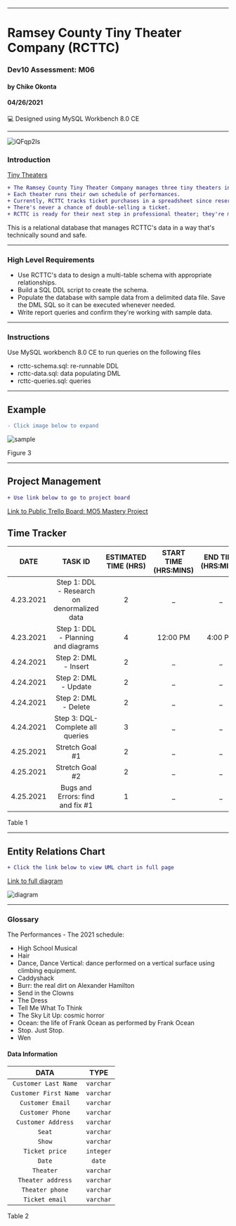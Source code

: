 ____________________________________
# Ramsey County Tiny Theater Company (RCTTC)
### Dev10 Assessment: M06
#### by Chike Okonta
#### 04/26/2021
💻 Designed using MySQL Workbench 8.0 CE

_______________________________________________________
![iQFqp2Is](https://user-images.githubusercontent.com/40407778/115913154-d8a75900-a435-11eb-979a-b5a1cc493ec5.jpeg)

### Introduction
[Tiny Theaters](https://stage3talent.brightspace.com/d2l/le/content/6716/viewContent/3713/View)  
```diff
+ The Ramsey County Tiny Theater Company manages three tiny theaters in the Saint Paul Metro. 
+ Each theater runs their own schedule of performances. 
+ Currently, RCTTC tracks ticket purchases in a spreadsheet since reservations are always made in person or via a phone call to the one and only office manager. 
+ There's never a chance of double-selling a ticket.
+ RCTTC is ready for their next step in professional theater; they're moving their reservation system online. 
```
This is a relational database that manages RCTTC's data in a way that's technically sound and safe.
___________________________________________________
### High Level Requirements
 - Use RCTTC's data to design a multi-table schema with appropriate relationships.
 - Build a SQL DDL script to create the schema.
 - Populate the database with sample data from a delimited data file. Save the DML SQL so it can be executed whenever needed.
 - Write report queries and confirm they're working with sample data.
___________________________________________________
### Instructions
Use MySQL workbench 8.0 CE to run queries on the following files
- rcttc-schema.sql: re-runnable DDL
- rcttc-data.sql: data populating DML
- rcttc-queries.sql: queries

  
 ______________________________________________________________________
## Example
```diff
- Click image below to expand
```
![sample](https://user-images.githubusercontent.com/40407778/115920675-24f79680-a440-11eb-9779-ba72e08953b2.JPG)



Figure 3
____________________________________________________________________

## Project Management 
```diff
+ Use link below to go to project board
```
[Link to Public Trello Board: MO5 Mastery Project](https://trello.com/b/PTnqEPNP/m06-tiny-theaters)

## Time Tracker

|DATE |TASK ID|ESTIMATED TIME (HRS) | START TIME (HRS:MINS)|END TIME (HRS:MINS)| STATUS
|:---:| :---: | :---:               | :---:                |:---:              |:---:
|4.23.2021| Step 1: DDL - Research on denormalized data| 2              | _ | _ | In progress
|4.23.2021| Step 1: DDL - Planning and diagrams  | 4              | 12:00 PM | 4:00 PM | Completed
|4.24.2021| Step 2: DML - Insert | 2              | _  | _ | Not Started
|4.24.2021| Step 2: DML - Update | 2                 | _  | _ | Not Started
|4.24.2021| Step 2: DML - Delete | 2      | _  | _ | Not Started
|4.24.2021| Step 3: DQL- Complete all queries | 3          | _  | _ | Not Started
|4.25.2021| Stretch Goal #1 | 2       | _  | _ | Not Started
|4.25.2021| Stretch Goal #2 | 2      | _  | _ | Not Started
|4.25.2021| Bugs and Errors: find and fix #1 | 1  | _  | _ | Not Started

Table 1

   ______________________________________________________________________
## Entity Relations Chart
 ```diff
 + Click the link below to view UML chart in full page
 ```
[Link to full diagram](https://viewer.diagrams.net/?highlight=0000ff&edit=_blank&layers=1&nav=1&title=diagram.drawio#R7V1tb6M4EP41%2BXgrwJCQj02a3Gmv1a3anm5vv6zc4Aa2BCNw2uR%2B%2FdlgJ4AhpHnDjSyttthgA%2FPMPLZnBqcHxovV7wmM%2FXvsobBnGd6qB257lmX2Byb9w2rWec3QtPOKeRJ4eZWxrXgM%2FkO8pahdBh5KeV1eRTAOSRCXK2c4itCMlOpgkuD38mUvOPRKFTGcI6nicQZDufafwCM%2BrzX7w%2B2JP1Aw9%2FmtXWuQn3iGs9d5gpcRv1%2FPAlN7at5O8tMLKPriL5r60MPvhSow6YFxgjHJjxarMQqZbMtimzac3Tx3giKyT4OXX5PFrx9%2Ff02%2FLn58vwmHxPh7%2FJvZz7t5g%2BESiffInpashYTYS8Y9MHrBERnjECdZNQBDMHb6tJ73gBKCVnWQwWfRkyE%2Fs7mRBNUwhBeIJGt6Ce%2FIBSBvwpXLGjh5%2Bb0Alcu79QsobdQLcvWYb%2FreiogecCl9RGKSwMbLlNDOE0lwFPGYHXIJjFICE8ItABi0ggqIwCBCTKJmVg5DGKdBLrCsxg9C7w6u8ZKIjkRp9BKskPeQGwC7ltrCHe2MFQ0O1yN%2FGHYahsE8osczKnt2x1GCUvosdzAlmw6oMiOPt09fEZn5hc7qsE9Jgl9R4czEGNw40%2BzpwrBQP7XGY3e6S1uKWrFDV2Vd6U4XrHbjETpA344EMHxg9hDNM3Uoo82k7CU4foLJHBFeEeOAgTV5o5LZ4FoQbIQj1hPBMT8ZohfR9hkTqpYCWi6OTaeZKJwR%2FUeFMza%2BOD2HPu6Yls1tmf5jlycU%2BogiTVWV9YGoxrwjpjW74P8oWbTDX48%2BZwZg7EcM4Fy6ACRd%2BPbnx7ShSJYHAW1UgK4yAKZifwmzMcgPPA9FF0bQarVfcEnEbAmxGWfyn7Rdt9AJss6vHaUxnAXR%2FC5v2a9g66iL7arZOp1LYu18CqauasFVMnW%2Fa6beY8p7WWNHXiD6U4GmHbVoetBM0y9BQpVbcaZWFE5VmNnVzKwKMw%2B7ZuahZuad8LlqMbNYV9dRcwg1Mx8IpyrMbMquLk3NHVGzaXXNzeaxzq5rJ2ezAcHO2Fn2SG3YGS1gEGp6PgxQZfh5hwMr9hkkGuCDAgoVgNcVcLsDXPZibQCHnpegNNWQnxRyt3PIZe%2BHBHGH8VmrX43P1k1TgCwwyz6bxGSHAjUMlLwh7yfxESQ6UFsxstMHagetM6H6QO35lOJYz4KO1H4E%2F4aFrSqhWkv2W%2BhYba3FqLOasWRnRJXWddT2ZCirssQRNK04b1%2BLC2o3b3ceuLVkj0bHBq%2BYCyqXh0KkLXso2qbgihC1qkgqQ8w6oUYdYu48bmvplJoWc1Ysp8aS3UpiEq0diUchqgxB67wadQi6%2B%2BitpVNrWuxZsdwaIPuoBEPr2N4ReKrCz0D2Zwl8dXD%2BiBhDQyDPHn4ZDl1nYNpW9v%2Be6NtfrEIjMaaePiNdNvaU6oLWgZPqwKCsA8BVSwlcWQn0jO3iuiMC2WbXMzb32OzLa5%2BxuUY9gl3N2Fw5VhFTCeFkAaMZ%2BgTBKVUBVWXK1t%2FD59llLo4zKI13jjusobCaXBxTbKpw%2BkmuHLApmESjPeg0nJOk4fTbnY61Q9oZ9UGOB6k4xbmSNJzc%2BtRNwwEyn%2Bo0nFqLUWeSA%2BRIz%2Bea5KiWgdMEsCqTHrBHArIClH0lq9IWyu48AwccG1W69kUpaE99vixfy3Gf1KfiUZylVYVRFVa2j82E06x8OlbuPP3GPnZZde2sbDcA2NnOY%2FLKx4NEx3QPhFEVVnbkwZYEs1dEfsZJsMPfpeHd6a9qCOfV5dRc1h%2Bs9t65jl3%2BNhPUfptZ5%2F%2Frn433ZIk9ZB%2FxQBLgqNE%2BtD%2F4NP7gA%2FfPPaM%2BfA7nwpX4g%2B0G%2FFXxB9uyc0H7g2stRqGZrDzlSbaMrv3BJwNYmTmuzlJSh7I79wc7OkmpZfNVxZKUHEsC7BNteq4qmsqQs3YLq0POnbuFHe0WbjFnxdzCjuwWLk6mP882J6oCqwxPH%2Fu9tObp0%2FF09x9nOse6wa6eqNs9l5clauXSYNSn5P023uwumLMHpMibI%2BErom8bkPUDCrOxebI9k3uU8iCFSd945JNFyO0IRd4N%2B8lKWpw8UJif8D2M1vmJacAeOI8csDhH%2FYWniyPQF0jW34W9s8K%2FrPDFEcXbVfHk7VqUVgH5Lt6HHhda0dK2ESusiy9UeMEQPqNwtPn9zOLj5b%2BgKTSNSbxRz3hVipfJDO1SPa4zRAyQTRdarSxjGnXxEVGZZNrwVn7iOk3l9%2FjGxtOtDfTF4pwPTPawX%2B4if1PeaqvvUkeDSkeg2lEuCamjzHA2L36ELe2x2cD5bOkMJmIeZiLGB0zkwiYB9jSJPbaBPK9NCF4WNiE%2BIfmoTdiDckfArHzkcmabELdvMAE6VfbxHEcwLKr%2FbMn2txTD%2FSa6zNSxFF3etr7D2bSBXfELEbLmxgOXBFfN5zD6b7Kukjku6ke1D9vfAXZUGTv5k5x1AGo1oqYPG4%2B0jeoHfwMRjGuxDSoduC5cxpd1zfcxnNr7NJla9Xp76FQsKn%2BCk9qXW%2Bf67IdsMuxTyfbn7OgBLlLEXn1MUSfs4CmIsj9iV0J6ZhEzneFt6bNsm4vKWFTcojf2nbhxk6I0XWR6cUOL90a%2F0D5ubD7Jxj3aQAx99PA2gPMELvZq%2F5y9ih%2B8Ivr3r1eWDLNXO4Ny6JTt2Ta1DKZ2dU0qXEXn%2B6RMIGVz5ouWmnUMX4r08vAqLz1lLMU2Ygajdz8g6JHWs1u9JzBuWK0ckF2z13JldxaVXVJl8ZsqheHPNuuGP3eHNTesU2hx%2B2PwuVlQYfj32EPsiv8B)

![diagram](https://user-images.githubusercontent.com/40407778/115921472-27a6bb80-a441-11eb-8cc6-0d283984c547.jpg)

 ________________________________________________________

### Glossary
The Performances - The 2021 schedule:
- High School Musical
- Hair
- Dance, Dance Vertical: dance performed on a vertical surface using climbing equipment.
- Caddyshack
- Burr: the real dirt on Alexander Hamilton
- Send in the Clowns
- The Dress
- Tell Me What To Think
- The Sky Lit Up: cosmic horror
- Ocean: the life of Frank Ocean as performed by Frank Ocean
- Stop. Just Stop.
- Wen

#### Data Information
  
  |DATA| TYPE
  | :---:|:---:
  |`Customer Last Name`| `varchar`
  | `Customer First Name` |`varchar`
  | `Customer Email` |`varchar`
  | `Customer Phone` |`varchar`
  | `Customer Address` |`varchar`
  | `Seat` |`varchar`
  | `Show` |`varchar`
  | `Ticket price` |`integer`
  | `Date` |`date`
  | `Theater` |`varchar`
  | `Theater address` |`varchar`
  | `Theater phone` |`varchar`
  | `Ticket email` |`varchar`

Table 2


